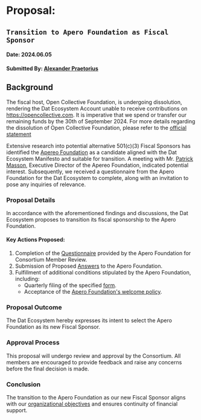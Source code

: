# Proposal:

## `Transition to Apero Foundation as Fiscal Sponsor`

#### Date: 2024.06.05

#### Submitted By: [Alexander Praetorius](https://github.com/serapath)

## Background

The fiscal host, Open Collective Foundation, is undergoing dissolution,
rendering the Dat Ecosystem Account unable to receive contributions on https://opencollective.com.
It is imperative that we spend or transfer our remaining funds by the 30th of September 2024.
For more details regarding the dissolution of Open Collective Foundation,
please refer to the [official statement](https://blog.opencollective.com/open-collective-official-statement-ocf-dissolution/)

Extensive research into potential alternative 501(c)(3) Fiscal Sponsors has identified
the [Apereo Foundation](https://www.apereo.org/) as a candidate aligned with the Dat Ecosystem Manifesto
and suitable for transition. A meeting with Mr. [Patrick Masson](@massonpj@fosstodon.org), Executive Director of the Apereo Foundation,
indicated potential interest. Subsequently, we received a questionnaire
from the Apero Foundation for the Dat Ecosystem to complete,
along with an invitation to pose any inquiries of relevance.

### Proposal Details

In accordance with the aforementioned findings and discussions,
the Dat Ecosystem proposes to transition its fiscal sponsorship to the Apero Foundation.

#### Key Actions Proposed:
1. Completion of the [Questionnaire](./questionaire.pdf) provided by the Apero Foundation for Consortium Member Review.
2. Submission of Proposed [Answers](./answers.md) to the Apero Foundation.
3. Fulfillment of additional conditions stipulated by the Apero Foundation, including:
   * Quarterly filing of the specified [form](https://docs.google.com/forms/d/e/1FAIpQLSfTMOgmpixxvZ31DCxLVjFXY1UT_HQFwOurGmsdz0IAJoI_Ag/viewform).
   * Acceptance of the [Apero Foundation's welcome policy](https://www.apereo.org/about/governance/welcoming-policy-20).

### Proposal Outcome
The Dat Ecosystem hereby expresses its intent to select the Apero Foundation as its new Fiscal Sponsor.

### Approval Process
This proposal will undergo review and approval by the Consortium.
All members are encouraged to provide feedback and raise any concerns before the final decision is made.

### Conclusion
The transition to the Apero Foundation as our new Fiscal Sponsor aligns
with our [organizational objectives](https://github.com/dat-ecosystem/organization/blob/13eb30bb4270f3c1d10f2bf4e36f01f636c3e90f/MANIFESTO.md) and ensures continuity of financial support.



